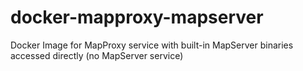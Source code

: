 # docker-mapproxy-mapserver
Docker Image for MapProxy service with built-in MapServer binaries accessed directly (no MapServer service)
